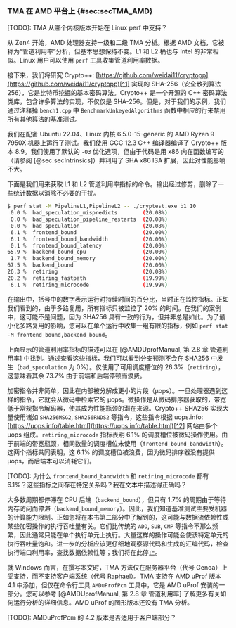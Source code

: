 ### TMA 在 AMD 平台上 {#sec:secTMA_AMD}

[TODO]: TMA 从哪个内核版本开始在 Linux perf 中支持？

从 Zen4 开始，AMD 处理器支持一级和二级 TMA 分析。根据 AMD 文档，它被称为“管道利用率”分析，但基本思想保持不变。L1 和 L2 桶也与 Intel 的非常相似。Linux 用户可以使用 `perf` 工具收集管道利用率数据。

接下来，我们将研究 Crypto++: [https://github.com/weidai11/cryptopp](https://github.com/weidai11/cryptopp)[^1] 实现的 SHA-256（安全散列算法 256），它是比特币挖掘的基本密码算法。Crypto++ 是一个开源的 C++ 密码算法类库，包含许多算法的实现，不仅仅是 SHA-256。但是，对于我们的示例，我们通过注释掉 `bench1.cpp` 中 `BenchmarkUnkeyedAlgorithms` 函数中相应的行来禁用所有其他算法的基准测试。

我们在配备 Ubuntu 22.04、Linux 内核 6.5.0-15-generic 的 AMD Ryzen 9 7950X 机器上运行了测试。我们使用 GCC 12.3 C++ 编译器编译了 Crypto++ 版本 8.9。我们使用了默认的 `-O3` 优化选项，但由于代码是用 x86 内在函数编写的（请参阅 [@sec:secIntrinsics]）并利用了 SHA x86 ISA 扩展，因此对性能影响不大。

下面是我们用来获取 L1 和 L2 管道利用率指标的命令。输出经过修剪，删除了一些统计数据以消除不必要的干扰。

```bash
$ perf stat -M PipelineL1,PipelineL2 -- ./cryptest.exe b1 10
 0.0 %  bad_speculation_mispredicts        (20.08%) 
 0.0 %  bad_speculation_pipeline_restarts  (20.08%)
 0.0 %  bad_speculation                    (20.08%)
 6.1 %  frontend_bound                     (20.00%)
 6.1 %  frontend_bound_bandwidth           (20.00%)
 0.1 %  frontend_bound_latency             (20.00%)
65.9 %  backend_bound_cpu                  (20.00%)
 1.7 %  backend_bound_memory               (20.00%)
67.5 %  backend_bound                      (20.00%)
26.3 %  retiring                           (20.08%)
20.2 %  retiring_fastpath                  (19.99%)
 6.1 %  retiring_microcode                 (19.99%)
```

在输出中，括号中的数字表示运行时持续时间的百分比，当时正在监控指标。正如我们看到的，由于多路复用，所有指标只被监控了 20% 的时间。在我们的案例中，这可能不是问题，因为 SHA256 具有一致的行为，但并非总是如此。为了最小化多路复用的影响，您可以在单个运行中收集一组有限的指标，例如 `perf stat -M frontend_bound,backend_bound`。

上面显示的管道利用率指标的描述可以在 [@AMDUprofManual, 第 2.8 章 管道利用率] 中找到。通过查看这些指标，我们可以看到分支预测不会在 SHA256 中发生（`bad_speculation` 为 0%）。仅使用了可用调度槽位的 26.3%（`retiring`），这意味着其余 73.7% 由于前端和后端停顿而浪费。

加密指令并非简单，因此在内部被分解成更小的片段（μops）。一旦处理器遇到这样的指令，它就会从微码中检索它的 μops。微操作是从微码排序器获取的，带宽低于常规指令解码器，使其成为性能瓶颈的潜在来源。Crypto++ SHA256 实现大量使用诸如 `SHA256MSG2`, `SHA256RNDS2` 等指令，这些指令根据 uops.info: [https://uops.info/table.html](https://uops.info/table.html)[^2] 网站由多个 μops 组成。`retiring_microcode` 指标表明 6.1% 的调度槽位被微码操作使用。由于前端的带宽瓶颈，相同数量的调度槽位未使用（`frontend_bound_bandwidth`）。这两个指标共同表明，这 6.1% 的调度槽位被浪费，因为微码排序器没有提供 μops，而后端本可以消耗它们。

[TODO]: 为什么 `frontend_bound_bandwidth` 和 `retiring_microcode` 都有 6.1%？这些指标之间存在特定关系吗？我在文本中描述得正确吗？

大多数周期都停滞在 CPU 后端（`backend_bound`），但只有 1.7% 的周期由于等待内存访问而停滞（`backend_bound_memory`）。因此，我们知道基准测试主要受机器的计算能力限制。正如您将在本书第二部分中了解到的，这可能与数据流依赖性或某些加密操作的执行吞吐量有关。它们比传统的 `ADD`, `SUB`, `CMP` 等指令不那么频繁，因此通常只能在单个执行单元上执行。大量这样的操作可能会使该特定单元的执行吞吐量饱和。进一步的分析应该更仔细地观察源代码和生成的汇编代码，检查执行端口利用率，查找数据依赖性等；我们将在此停止。

就 Windows 而言，在撰写本文时，TMA 方法仅在服务器平台（代号 Genoa）上受支持，而不支持客户端系统（代号 Raphael）。TMA 支持在 AMD uProf 版本 4.1 中添加，但仅在命令行工具 `AMDuProfPcm` 工具中，它是 AMD uProf 安装的一部分。您可以参考 [@AMDUprofManual, 第 2.8 章 管道利用率] 了解更多有关如何运行分析的详细信息。AMD uProf 的图形版本还没有 TMA 分析。 

[TODO]: AMDuProfPcm 的 4.2 版本是否适用于客户端部分？

[^1]: Crypto++ - [https://github.com/weidai11/cryptopp](https://github.com/weidai11/cryptopp)
[^2]: uops.info - [https://uops.info/table.html](https://uops.info/table.html)
